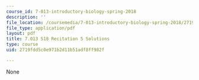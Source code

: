 ```yaml
---
course_id: 7-013-introductory-biology-spring-2018
description: ''
file_location: /coursemedia/7-013-introductory-biology-spring-2018/2719fdd5c0e971b2d11b51adf8ff982f_MIT7_013s18R5S.pdf
file_type: application/pdf
layout: pdf
title: 7.013 S18 Recitation 5 Solutions
type: course
uid: 2719fdd5c0e971b2d11b51adf8ff982f

---
```

None